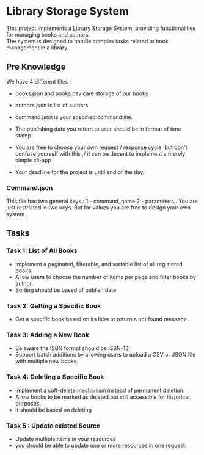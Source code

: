 # Library Storage System

This project implements a Library Storage System, providing functionalities for managing books and authors.\
The system is designed to handle complex tasks related to book management in a library.
## Pre Knowledge
We have 4 different files : 
- books.json and books.csv care storage of our books
- authors.json is list of authors
- command.json is your specified commandline. 
- The publishing date you return to user should be in format of time stamp.
- You are free to choose your own request / response cycle, but don't confuse yourself with this ,/ it can be decent to implement a merely simple cli-app                                                                

- Your deadline for the project is until end of the day. 


### Command.json
This file has two general keys : 1 - command_name  2 - parameters . 
You are just restricted in two keys. But for values you  are free to design your own system .
## Tasks

### Task 1: List of All Books

- Implement a paginated, filterable, and sortable list of all registered books.
- Allow users to choose the number of items per page and filter books by author.
- Sorting should be based of publish date

### Task 2: Getting a Specific Book

- Get a specific book based on its Isbn or return a not found message . 

### Task 3: Adding a New Book

- Be aware the ISBN format should be ISBN-13.
- Support batch additions by allowing users to upload a CSV or JSON file with multiple new books.

### Task 4: Deleting a Specific Book

- Implement a soft-delete mechanism instead of permanent deletion.
- Allow books to be marked as deleted but still accessible for historical purposes.
- it should be based on deleting 

### Task 5 : Update existed Source

- Update multiple items in your resources 
- you should be able to update one or more resources in one request.


